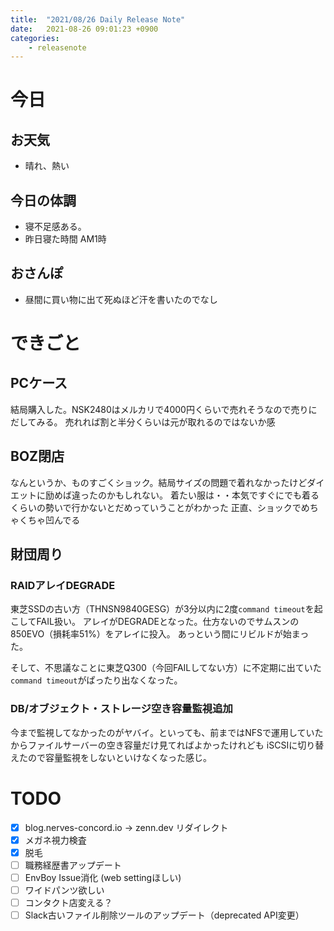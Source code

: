 ```yaml
---
title:  "2021/08/26 Daily Release Note"
date:   2021-08-26 09:01:23 +0900
categories:
    - releasenote
---
```

# 今日

## お天気

* 晴れ、熱い

## 今日の体調

* 寝不足感ある。
* 昨日寝た時間 AM1時

## おさんぽ

* 昼間に買い物に出て死ぬほど汗を書いたのでなし

# できごと

## PCケース

結局購入した。NSK2480はメルカリで4000円くらいで売れそうなので売りにだしてみる。
売れれば割と半分くらいは元が取れるのではないか感

## BOZ閉店

なんというか、ものすごくショック。結局サイズの問題で着れなかったけどダイエットに励めば違ったのかもしれない。
着たい服は・・本気ですぐにでも着るくらいの勢いで行かないとだめっていうことがわかった
正直、ショックでめちゃくちゃ凹んでる

## 財団周り

### RAIDアレイDEGRADE

東芝SSDの古い方（THNSN9840GESG）が3分以内に2度`command timeout`を起こしてFAIL扱い。
アレイがDEGRADEとなった。仕方ないのでサムスンの850EVO（損耗率51%）をアレイに投入。
あっという間にリビルドが始まった。

そして、不思議なことに東芝Q300（今回FAILしてない方）に不定期に出ていた`command timeout`がぱったり出なくなった。

### DB/オブジェクト・ストレージ空き容量監視追加

今まで監視してなかったのがヤバイ。といっても、前まではNFSで運用していたからファイルサーバーの空き容量だけ見てればよかったけれども
iSCSIに切り替えたので容量監視をしないといけなくなった感じ。

# TODO 

- [x] blog.nerves-concord.io -> zenn.dev リダイレクト
- [x] メガネ視力検査
- [x] 脱毛
- [ ] 職務経歴書アップデート
- [ ] EnvBoy Issue消化 (web settingほしい)
- [ ] ワイドパンツ欲しい
- [ ] コンタクト店変える？
- [ ] Slack古いファイル削除ツールのアップデート（deprecated API変更）

